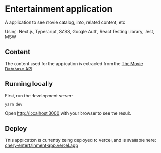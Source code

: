 # Entertainment application

A application to see movie catalog, info, related content, etc

Using: Next.js, Typescript, SASS, Google Auth, React Testing Library, Jest, MSW

## Content

The content used for the application is extracted from the [The Movie Database API](https://developers.themoviedb.org/)

## Running locally

First, run the development server:

```bash
yarn dev
```

Open [http://localhost:3000](http://localhost:3000) with your browser to see the result.

## Deploy

This application is currently being deployed to Vercel, and is available here: [cnery-entertainment-app.vercel.app](https://cnery-entertainment-app.vercel.app)
